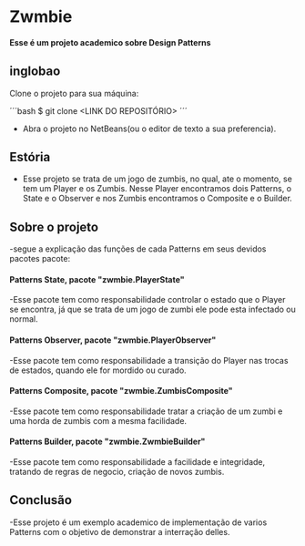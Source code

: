 Zwmbie
=====================

#### Esse é um projeto academico sobre Design Patterns

## inglobao

Clone o projeto para sua máquina:

´´´bash
$ git clone <LINK DO REPOSITÓRIO>
´´´

- Abra o projeto no NetBeans(ou o editor de texto a sua preferencia).

## Estória

- Esse projeto se trata de um jogo de zumbis, no qual, ate o momento, se tem um Player e os Zumbis. Nesse Player
encontramos dois Patterns, o State e o Observer e nos Zumbis encontramos o Composite e o Builder.

## Sobre o projeto
-segue a explicação das funções de cada Patterns em seus devidos pacotes pacote:
	
#### Patterns State, pacote "zwmbie.PlayerState"

-Esse pacote tem como responsabilidade controlar o estado que o Player se encontra, já que se trata de um jogo de zumbi ele pode esta infectado ou normal.

#### Patterns Observer, pacote "zwmbie.PlayerObserver"

-Esse pacote tem como responsabilidade a transição do Player nas trocas de estados, quando ele for mordido ou curado.


#### Patterns Composite, pacote "zwmbie.ZumbisComposite"

-Esse pacote tem como responsabilidade tratar a criação de um zumbi e uma horda de zumbis com a mesma facilidade.


#### Patterns Builder, pacote "zwmbie.ZwmbieBuilder"

-Esse pacote tem como responsabilidade a facilidade e integridade, tratando de regras de negocio, criação de novos zumbis.

## Conclusão

-Esse projeto é um exemplo academico de implementação de varios Patterns com o objetivo de demonstrar a interração delles.
